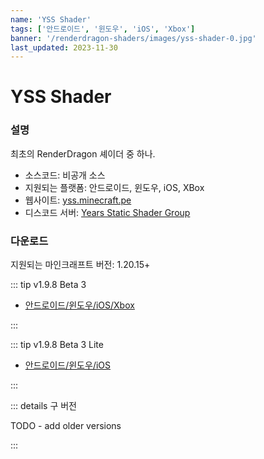 ```yaml
---
name: 'YSS Shader'
tags: ['안드로이드', '윈도우', 'iOS', 'Xbox']
banner: '/renderdragon-shaders/images/yss-shader-0.jpg'
last_updated: 2023-11-30
---
```


# YSS Shader

<Gallery 
:images="[
    '/renderdragon-shaders/images/yss-shader-0.jpg',
    '/renderdragon-shaders/images/yss-shader-1.jpg',
    '/renderdragon-shaders/images/yss-shader-2.jpg',
    '/renderdragon-shaders/images/yss-shader-3.jpg'
    ]"
/>

### 설명

최초의 RenderDragon 셰이더 중 하나.

* 소스코드: 비공개 소스
* 지원되는 플랫폼: 안드로이드, 윈도우, iOS, XBox
* 웹사이트: [yss.minecraft.pe](https://yss.minecraft.pe/)
* 디스코드 서버: [Years Static Shader Group](https://discord.gg/yss)

### 다운로드 <Badge type="warning" text="베타" />

지원되는 마인크래프트 버전: 1.20.15+

::: tip v1.9.8 Beta 3

* [안드로이드/윈도우/iOS/Xbox](https://cdn.discordapp.com/attachments/972141088607436890/1122184775910825984/YSS_RD_1.9.8_Beta3.zip)

:::

::: tip v1.9.8 Beta 3 Lite

* [안드로이드/윈도우/iOS](https://cdn.discordapp.com/attachments/972141088607436890/1122433056637190224/YSS_RD_1.9.8_Beta3_Lite.zip)

:::

::: details 구 버전

 TODO - add older versions 

:::